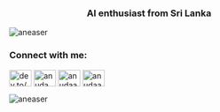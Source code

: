 <h3 align="center">AI enthusiast from Sri Lanka</h3>

<p align="left"> <img src="https://komarev.com/ghpvc/?username=aneaser&label=Profile%20views&color=0e75b6&style=flat" alt="aneaser" /> </p>


<h3 align="left">Connect with me:</h3>
<p align="left">
<a href="https://dev.to/dev.to/aneaser" target="blank"><img align="center" src="https://raw.githubusercontent.com/rahuldkjain/github-profile-readme-generator/master/src/images/icons/Social/devto.svg" alt="dev.to/aneaser" height="30" width="40" /></a>
<a href="https://linkedin.com/in/anuda-esarith-525420243/" target="blank"><img align="center" src="https://raw.githubusercontent.com/rahuldkjain/github-profile-readme-generator/master/src/images/icons/Social/linked-in-alt.svg" alt="anuda esarith" height="30" width="40" /></a>
<a href="https://kaggle.com/anudaattanayake" target="blank"><img align="center" src="https://raw.githubusercontent.com/rahuldkjain/github-profile-readme-generator/master/src/images/icons/Social/kaggle.svg" alt="anudaattanayake" height="30" width="40" /></a>
<a href="https://www.hackerrank.com/anudaattanayake" target="blank"><img align="center" src="https://raw.githubusercontent.com/rahuldkjain/github-profile-readme-generator/master/src/images/icons/Social/hackerrank.svg" alt="anudaattanayake" height="30" width="40" /></a>
</p>

<p><img align="center" src="https://github-readme-streak-stats.herokuapp.com/?user=aneaser&" alt="aneaser" /></p>
